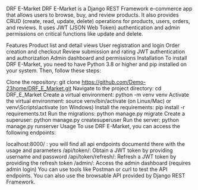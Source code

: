 DRF E-Market
DRF E-Market is a Django REST Framework e-commerce app that allows users to browse, buy, and review products. It also provides CRUD (create, read, update, delete) operations for products, users, orders, and reviews. It uses JWT (JSON Web Token) authentication and admin permissions on critical functions like update and delete.

Features
Product list and detail views
User registration and login
Order creation and checkout
Review submission and rating
JWT authentication and authorization
Admin dashboard and permissions
Installation
To install DRF E-Market, you need to have Python 3.8 or higher and pip installed on your system. Then, follow these steps:

Clone the repository: git clone https://github.com/Demo-23home/DRF_E_Market.git
Navigate to the project directory: cd DRF_E_Market
Create a virtual environment: python -m venv venv
Activate the virtual environment: source venv/bin/activate (on Linux/Mac) or venv\Scripts\activate (on Windows)
Install the requirements: pip install -r requirements.txt
Run the migrations: python manage.py migrate
Create a superuser: python manage.py createsuperuser
Run the server: python manage.py runserver
Usage
To use DRF E-Market, you can access the following endpoints:

localhost:8000/ : you will find all api endpoints documentd there with the usage and parameters 
/api/token/: Obtain a JWT token by providing username and password
/api/token/refresh/: Refresh a JWT token by providing the refresh token
/admin/: Access the admin dashboard (requires admin login)
You can use tools like Postman or curl to test the API endpoints. You can also use the browsable API provided by Django REST Framework.
